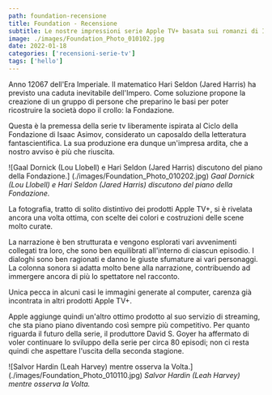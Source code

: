 ```yaml
---
path: foundation-recensione
title: Foundation - Recensione
subtitle: Le nostre impressioni serie Apple TV+ basata sui romanzi di Isaac Asimov
image: ./images/Foundation_Photo_010102.jpg
date: 2022-01-18
categories: ['recensioni-serie-tv']
tags: ['hello']
---
```


Anno 12067 dell'Era Imperiale. Il matematico Hari Seldon (Jared Harris) ha previsto una caduta inevitabile dell'Impero. Come soluzione propone la creazione di un gruppo di persone che preparino le basi per poter ricostruire la società dopo il crollo: la Fondazione.

Questa è la premessa della serie tv liberamente ispirata al Ciclo della Fondazione di Isaac Asimov, considerato un caposaldo della letteratura fantascientifica. La sua produzione era dunque un'impresa ardita, che a nostro avviso è più che riuscita.

![Gaal Dornick (Lou Llobell) e Hari Seldon (Jared Harris) discutono del piano della Fondazione.] (./images/Foundation_Photo_010202.jpg)
*Gaal Dornick (Lou Llobell) e Hari Seldon (Jared Harris) discutono del piano della Fondazione.*

La fotografia, tratto di solito distintivo dei prodotti Apple TV+, si è rivelata ancora una volta ottima, con scelte dei colori e costruzioni delle scene molto curate.

La narrazione è ben strutturata e vengono esplorati vari avvenimenti collegati tra loro, che sono ben equilibrati all'interno di ciascun episodio. I dialoghi sono ben ragionati e danno le giuste sfumature ai vari personaggi.
La colonna sonora si adatta molto bene alla narrazione, contribuendo ad immergere ancora di più lo spettatore nel racconto.

Unica pecca in alcuni casi le immagini generate al computer, carenza già incontrata in altri prodotti Apple TV+.

Apple aggiunge quindi un'altro ottimo prodotto al suo servizio di streaming, che sta piano piano diventando così sempre più competitivo.
Per quanto riguarda il futuro della serie, il produttore David S. Goyer ha affermato di voler continuare lo sviluppo della serie per circa 80 episodi; non ci resta quindi che aspettare l'uscita della seconda stagione.

![Salvor Hardin (Leah Harvey) mentre osserva la Volta.] (./images/Foundation_Photo_010110.jpg)
*Salvor Hardin (Leah Harvey) mentre osserva la Volta.*